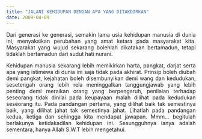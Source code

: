 ```yaml
---
title: "JALANI KEHIDUPAN DENGAN APA YANG DITAKDIRKAN"
date: 2009-04-09
---
```

<div style="text-align: justify;" class="snap_preview"><p>Dari generasi ke generasi, semakin lama usia kehidupan manusia di dunia ini,  menyaksikan perubahan yang amat ketara pada masyarakat kita. Masyarakat yang wujud sekarang bolehlah dikatakan bertamadun, tetapi tidaklah bertamadun dari sudut hati nurani.</p> <p>Kehidupan manusia sekarang lebih memikirkan harta, pangkat, darjat serta apa yang istimewa di dunia ini saja tidak pada akhirat. Prinsip boleh diubah demi pangkat, kejahatan boleh disembunyikan demi wang dan kedudukan, sesetengah orang lebih rela meninggalkan tanggungjawab yang lebih penting demi meraikan orang yang berpengaruh, penilaian terhadap seseorang tidak dinilai pada keupayaan malah dilihat pada kedudukan seseorang itu. Pada pandangan pertama, yang dilihat baik tak semestinya baik, yang dilihat jahat tak semestinya jahat. Lihatlah pada pandangan kedua, ketiga dan sehingga kita mendapat jawapan. Mmm… begitulah berlakunya ketidakadilan kehidupan ini. Sesungguhnya ianya adalah sementara, hanya Allah S.W.T lebih mengetahui.</p></div>
